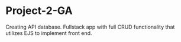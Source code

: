 # Project-2-GA
Creating API database. Fullstack app with full CRUD functionality that utilizes EJS to implement front end.

